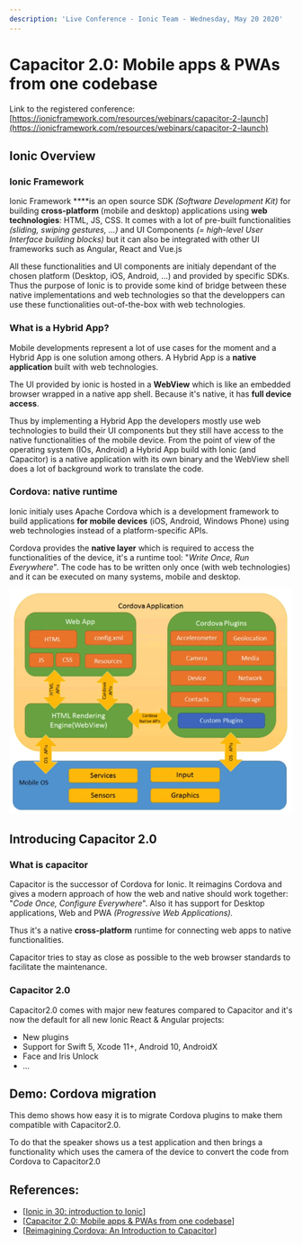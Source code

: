 ```yaml
---
description: 'Live Conference - Ionic Team - Wednesday, May 20 2020'
---
```


# Capacitor 2.0: Mobile apps & PWAs from one codebase

Link to the registered conference: [https://ionicframework.com/resources/webinars/capacitor-2-launch](https://ionicframework.com/resources/webinars/capacitor-2-launch) 

## Ionic Overview

### Ionic Framework

Ionic Framework ****is an open source  SDK _\(Software Development Kit\)_ for building **cross-platform** \(mobile and desktop\) applications using **web technologies**: HTML, JS, CSS. It comes with a lot of pre-built functionalities _\(sliding, swiping gestures, ...\)_ and UI Components _\(= high-level  User Interface building blocks\)_ but it can also be integrated with other UI frameworks such as Angular, React and Vue.js

All these functionalities and UI components are initialy dependant of the chosen platform \(Desktop, iOS, Android, ...\) and provided by specific SDKs. Thus the purpose of Ionic is to provide some kind of bridge between these native implementations and web technologies so that the developpers can use these functionalities out-of-the-box with web technologies.

### What is a Hybrid App?

Mobile developments represent a lot of use cases for the moment and a Hybrid App is one solution among others. A Hybrid App is a **native application** built with web technologies.

The UI provided by ionic is hosted in a **WebView** which is like an embedded browser wrapped in a native app shell. Because it's native, it has **full device access**.

Thus by implementing a Hybrid App the developers mostly use web technologies to build their UI components but they still have access to the native functionalities of the mobile device. From the point of view of the operating system \(IOs, Android\) a Hybrid App build with Ionic \(and Capacitor\) is a native application with its own binary and the WebView shell does a lot of background work to translate the code. 

### Cordova: native runtime

Ionic initialy uses Apache Cordova which is a development framework to build applications **for mobile devices** \(iOS, Android, Windows Phone\) using web technologies instead of a platform-specific APIs. 

Cordova provides the **native layer** which is required to access the functionalities of the device, it's a runtime tool: "_Write Once, Run Everywhere_". The code has to be written only once \(with web technologies\) and it can be executed on many systems, mobile and desktop. 

![Cordova Principle \(from &quot;Reimagining Cordova: An Introduction to Capacitor&quot;\)](.gitbook/assets/cordova.png)

## Introducing Capacitor 2.0

### What is capacitor

Capacitor is the successor of Cordova for Ionic. It reimagins Cordova and gives a modern approach of how the web and native should work together: "_Code Once, Configure Everywhere_". Also it has support for Desktop applications, Web and PWA _\(Progressive Web Applications\)._

Thus it's a native **cross-platform** runtime for connecting web apps to native functionalities. 

Capacitor tries to stay as close as possible to the web browser standards to facilitate the maintenance.

### Capacitor 2.0

Capacitor2.0 comes with major new features compared to Capacitor and it's now the default for all new Ionic React & Angular projects:

* New plugins
* Support for Swift 5, Xcode 11+, Android 10, AndroidX
* Face and Iris Unlock
* ...

## Demo: Cordova migration

This demo shows how easy it is to migrate Cordova plugins to make them compatible with Capacitor2.0.

To do that the speaker shows us a test application and then brings a functionality which uses the camera of the device to convert the code from Cordova to Capacitor2.0

## References: 

* \[[Ionic in 30: introduction to Ionic](https://ionicframework.com/resources/webinars/ionic-in-30-introduction-to-ionic)\] 
* \[[Capacitor 2.0: Mobile apps & PWAs from one codebase](https://ionicframework.com/resources/webinars/capacitor-2-launch%20)\]
* \[[Reimagining Cordova: An Introduction to Capacitor](https://ionicframework.com/resources/webinars/reimagining-cordova-building-with-capacitor)\]



